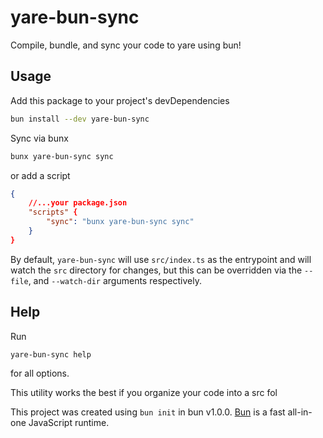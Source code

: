 # yare-bun-sync

Compile, bundle, and sync your code to yare using bun!

## Usage

Add this package to your project's devDependencies

```bash
bun install --dev yare-bun-sync
```

Sync via bunx

```bash
bunx yare-bun-sync sync
```

or add a script

```json
{
    //...your package.json
    "scripts" {
        "sync": "bunx yare-bun-sync sync"
    }
}
```

By default, `yare-bun-sync` will use `src/index.ts` as the entrypoint and will watch the `src` directory for changes,
but this can be overridden via the `--file`, and `--watch-dir` arguments respectively.

## Help

Run

```bash
yare-bun-sync help
```

for all options.

This utility works the best if you organize your code into a src fol

This project was created using `bun init` in bun v1.0.0. [Bun](https://bun.sh) is a fast all-in-one JavaScript runtime.
